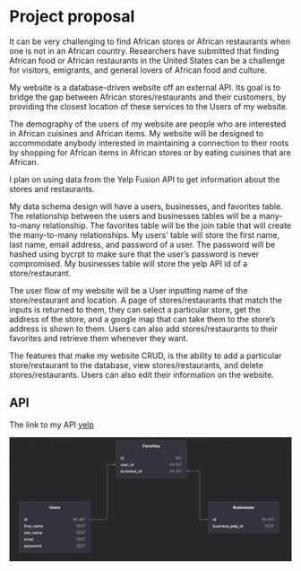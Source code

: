 # Project proposal

It can be very challenging to find African stores or African restaurants when one is not in an African country. Researchers have submitted that finding African food or African restaurants in the United States can be a challenge for visitors, emigrants, and general lovers of African food and culture.

My website is a database-driven website off an external API. Its goal is to bridge the gap between African stores/restaurants and their customers, by providing the closest location of these services to the Users of my website.

The demography of the users of my website are people who are interested in African cuisines and African items. My website will be designed to accommodate anybody interested in maintaining a connection to their roots by shopping for African items in African stores or by eating cuisines that are African.

I plan on using data from the Yelp Fusion API to get information about the stores and restaurants.

My data schema design will have a users, businesses, and favorites table. The relationship between the users and businesses tables will be a many-to-many relationship. The favorites table will be the join table that will create the many-to-many relationships.
My users' table will store the first name, last name, email address, and password of a user. The password will be hashed using bycrpt to make sure that the user’s password is never compromised. My businesses table will store the yelp API id of a store/restaurant.

The user flow of my website will be a User inputting name of the store/restaurant and location. A page of stores/restaurants that match the inputs is returned to them, they can select a particular store, get the address of the store, and a google map that can take them to the store’s address is shown to them. Users can also add stores/restaurants to their favorites and retrieve them whenever they want.

The features that make my website CRUD, is the ability to add a particular store/restaurant to the database, view stores/restaurants, and delete stores/restaurants. Users can also edit their information on the website.

## API

The link to my API [yelp](https://www.yelp.com/developers/documentation/v3/get_started)

![This is an image](/static/images/database-ddl.png)
